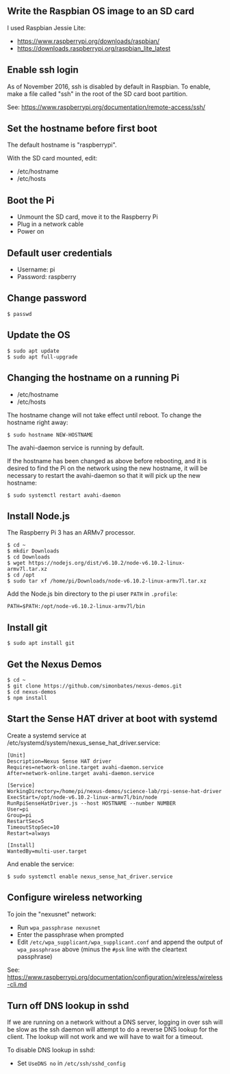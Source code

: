 Write the Raspbian OS image to an SD card
-----------------------------------------

I used Raspbian Jessie Lite:

- https://www.raspberrypi.org/downloads/raspbian/
- https://downloads.raspberrypi.org/raspbian_lite_latest

Enable ssh login
----------------

As of November 2016, ssh is disabled by default in Raspbian. To enable,
make a file called "ssh" in the root of the SD card boot partition.

See: https://www.raspberrypi.org/documentation/remote-access/ssh/

Set the hostname before first boot
----------------------------------

The default hostname is "raspberrypi".

With the SD card mounted, edit:

- /etc/hostname
- /etc/hosts

Boot the Pi
-----------

- Unmount the SD card, move it to the Raspberry Pi
- Plug in a network cable
- Power on

Default user credentials
------------------------

- Username: pi
- Password: raspberry

Change password
---------------

    $ passwd

Update the OS
-------------

    $ sudo apt update
    $ sudo apt full-upgrade

Changing the hostname on a running Pi
-------------------------------------

- /etc/hostname
- /etc/hosts

The hostname change will not take effect until reboot. To change the
hostname right away:

    $ sudo hostname NEW-HOSTNAME

The avahi-daemon service is running by default.

If the hostname has been changed as above before rebooting, and it is
desired to find the Pi on the network using the new hostname, it will be
necessary to restart the avahi-daemon so that it will pick up the new
hostname:

    $ sudo systemctl restart avahi-daemon

Install Node.js
---------------

The Raspberry Pi 3 has an ARMv7 processor.

    $ cd ~
    $ mkdir Downloads
    $ cd Downloads
    $ wget https://nodejs.org/dist/v6.10.2/node-v6.10.2-linux-armv7l.tar.xz
    $ cd /opt
    $ sudo tar xf /home/pi/Downloads/node-v6.10.2-linux-armv7l.tar.xz

Add the Node.js bin directory to the pi user `PATH` in `.profile`:

    PATH=$PATH:/opt/node-v6.10.2-linux-armv7l/bin

Install git
-----------

    $ sudo apt install git

Get the Nexus Demos
-------------------

    $ cd ~
    $ git clone https://github.com/simonbates/nexus-demos.git
    $ cd nexus-demos
    $ npm install

Start the Sense HAT driver at boot with systemd
-----------------------------------------------

Create a systemd service at /etc/systemd/system/nexus_sense_hat_driver.service:

    [Unit]
    Description=Nexus Sense HAT driver
    Requires=network-online.target avahi-daemon.service
    After=network-online.target avahi-daemon.service

    [Service]
    WorkingDirectory=/home/pi/nexus-demos/science-lab/rpi-sense-hat-driver
    ExecStart=/opt/node-v6.10.2-linux-armv7l/bin/node RunRpiSenseHatDriver.js --host HOSTNAME --number NUMBER
    User=pi
    Group=pi
    RestartSec=5
    TimeoutStopSec=10
    Restart=always

    [Install]
    WantedBy=multi-user.target

And enable the service:

    $ sudo systemctl enable nexus_sense_hat_driver.service

Configure wireless networking
-----------------------------

To join the "nexusnet" network:

- Run `wpa_passphrase nexusnet`
- Enter the passphrase when prompted
- Edit `/etc/wpa_supplicant/wpa_supplicant.conf` and append the output of `wpa_passphrase` above (minus the `#psk` line with the cleartext passphrase)

See: https://www.raspberrypi.org/documentation/configuration/wireless/wireless-cli.md

Turn off DNS lookup in sshd
---------------------------

If we are running on a network without a DNS server, logging in over ssh
will be slow as the ssh daemon will attempt to do a reverse DNS lookup
for the client. The lookup will not work and we will have to wait for a
timeout.

To disable DNS lookup in sshd:

- Set `UseDNS no` in `/etc/ssh/sshd_config`
